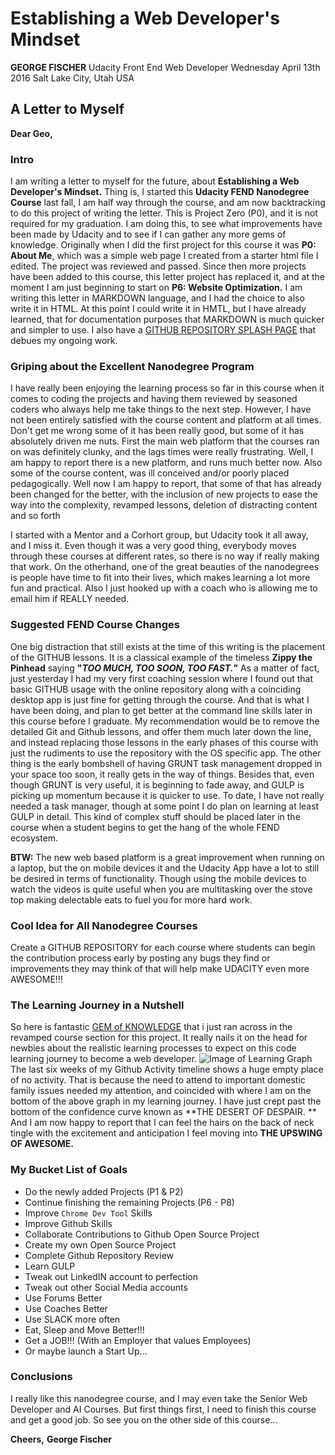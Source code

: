 # Establishing a Web Developer's Mindset
**GEORGE FISCHER**
Udacity Front End Web Developer
Wednesday April 13th 2016
Salt Lake City, Utah USA
## A Letter to Myself
**Dear Geo,**
### Intro
I am writing a letter to myself for the future, about **Establishing a Web Developer's Mindset.**  Thing is, I started this **Udacity FEND Nanodegree Course** last fall, I am half way through the course, and am now backtracking to do this project of writing the letter.  This is Project Zero (P0), and it is not required for my graduation.  I am doing this,  to see what improvements have been made by Udacity and to see if I can gather any more gems of knowledge.  Originally when I did the first project for this course it was **P0: About Me**, which was a simple web page I created from a starter html file I edited.  The project was reviewed and passed.  Since then more projects have been added to this course, this letter project has replaced it, and at the moment I am just beginning to start on **P6: Website Optimization.**  I am writing this letter in MARKDOWN language, and I had the choice to also write it in HTML.  At this point I could write it in HMTL, but I have already learned, that for documentation purposes that MARKDOWN is much quicker and simpler to use.  I also have a [GITHUB REPOSITORY SPLASH PAGE](http://geosynchronous.github.io) that debues my ongoing work.
### Griping about the Excellent Nanodegree Program
I have really been enjoying the learning process so far in this course when it comes to coding the projects and having them reviewed by seasoned coders who always help me take things to the next step.  However, I have not been entirely satisfied with the course content and platform at all times.  Don't get me wrong some of it has been really good, but some of it has absolutely driven me nuts.  First the main web platform that the courses ran on was definitely clunky, and the lags times were really frustrating.  Well, I am happy to report there is a new platform, and runs much better now.  Also some of the course content, was ill conceived and/or poorly placed pedagogically.  Well now I am happy to report, that some of that has already been changed for the better, with the inclusion of new projects to ease the way into the complexity, revamped lessons, deletion of distracting content and so forth

I started with a Mentor and a Corhort group, but Udacity took it all away, and I miss it.  Even though it was a very good thing, everybody moves through these courses at different rates, so there is no way if really making that work.  On the otherhand, one of the great beauties of the nanodegrees is people have time to fit into their lives, which makes learning a lot more fun and practical.  Also I just hooked up with a coach who is allowing me to email him if REALLY needed.
### Suggested FEND Course Changes
One big distraction that still exists at the time of this writing is the placement of the GITHUB lessons.  It is a classical example of the timeless **Zippy the Pinhead** saying **"_TOO MUCH, TOO SOON, TOO FAST._"**  As a matter of fact, just yesterday I had my very first coaching session where I found out that basic GITHUB usage with the online repository along with a coinciding desktop app is just fine for getting through the course.  And that is what I have been doing, and plan to get better at the command line skills later in this course before I graduate.  My recommendation would be to remove the detailed Git and Github lessons, and offer them much later down the line, and instead replacing those lessons in the early phases of this course with just the rudiments to use the repository with the OS specific app.  The other thing is the early bombshell of having GRUNT task management dropped in your space too soon,  it really gets in the way of things.  Besides that, even though GRUNT is very useful, it is beginning to fade away, and GULP is picking up momentum because it is quicker to use.  To date, I have not really needed a task manager, though at some point I do plan on learning at least GULP in detail.  This kind of complex stuff should be placed later in the course when a student begins to get the hang of the whole FEND ecosystem.

**BTW:** The new web based platform is a great improvement when running on a laptop, but the on mobile devices it and the Udacity App have a lot to still be desired in terms of functionality. Though using the mobile devices to watch the videos is quite useful when you are multitasking over the stove top making delectable eats to fuel you for more hard work.

### Cool Idea for All Nanodegree Courses
Create a GITHUB REPOSITORY for each course where students can begin the contribution process early by posting any bugs they find or improvements they may think of that will help make UDACITY even more AWESOME!!!
### The Learning Journey in a Nutshell
So here is fantastic [GEM of KNOWLEDGE](https://www.vikingcodeschool.com/posts/why-learning-to-code-is-so-damn-hard) that i just ran across in the revamped course section for this project.  It really nails it on the head for newbies about the realistic learning processes to expect on this code learning journey to become a web developer.
![Image of Learning Graph](http://s3.amazonaws.com/viking_education/web_development/blog/coding_is_hard_combined_chart.png)
The last six weeks of my Github Activity timeline shows a huge empty place of no activity.  That is because the need to attend to important domestic family issues needed my attention, and coincided with where I am on the bottom of the above graph in my learning journey.  I have just crept past the bottom of the confidence curve known as **THE DESERT OF DESPAIR. **  And I am now happy to report that I can feel the hairs on the back of neck tingle with the excitement and anticipation I feel moving into **THE UPSWING OF AWESOME.**
### My Bucket List of Goals
- Do the newly added Projects (P1 & P2)
- Continue finishing the remaining Projects (P6 - P8)
- Improve `Chrome Dev Tool` Skills
- Improve Github Skills
- Collaborate Contributions to Github Open Source Project
- Create my own Open Source Project
- Complete Github Repository Review
- Learn GULP
- Tweak out LinkedIN account to perfection
- Tweak out other Social Media accounts
- Use Forums Better
- Use Coaches Better
- Use SLACK more often
- Eat, Sleep and Move Better!!!
- Get a JOB!!! (With an Employer that values Employees)
- Or maybe launch a Start Up...

### Conclusions
I really like this nanodegree course, and I may even take the Senior Web Developer and AI Courses.  But first things first, I need to finish this course and get a good job.  So see you on the other side of this course...


**Cheers,**
**George Fischer**
